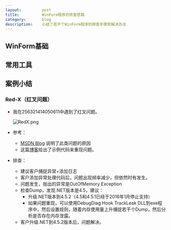 ```yaml
---
layout:         post
title:          WinForm程序的排查思路
category:       blog
description:    小结了若干个WinForm程序的排查步骤和解决办法
---
```


## WinForm基础

## 常用工具

## 案例小结

### Red-X（红叉问题）
- 我在256321414050611中遇到了红叉问题。

	![RedX.png](http://7xudfs.com1.z0.glb.clouddn.com/1689ecbf60a940cc80452289d2d5df7d-RedX.png)

- 参考：
	- [MSDN Blog](https://blogs.msdn.microsoft.com/shawnhar/2010/11/22/winforms-and-the-big-red-x-of-doom/) 说明了此类问题的原因
	- 这篇[博客](https://oliversturm.com/2005/03/23/red-x/)给出了示例代码来重现问题。
- 排查：
	- 建议客户捕捉异常+添加日志
	- 客户添加异常处理代码后，问题出现频率减少，但依然时有发生。
	- 问题发生，抛出的异常是OutOfMemory Exception
	- 检查Dump，发现.NET版本是4.5，建议：
		- 升级.NET版本到4.5.2（4.5和4.5.1已经于2016年1月停止支持）
		- 如果问题重现，可以使用DebugDiag Hook TrackLeak DLL到exe程序中，然后设置规则，随着内存使用量上升捕捉若干个Dump，然后分析是否存在内存泄露。
	- 客户升级.NET到4.5.2版本后，问题解决。